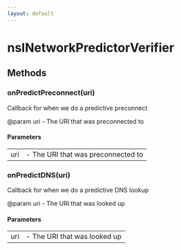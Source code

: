 ```yaml
---
layout: default
---
```


# nsINetworkPredictorVerifier #

## Methods ##

### onPredictPreconnect(uri) ###
  
Callback for when we do a predictive preconnect  
  
@param uri - The URI that was preconnected to  
  

#### Parameters ####

<table>

<tr>
<td>uri</td>
<td>- The URI that was preconnected to  
</td>
</tr>

</table>

### onPredictDNS(uri) ###
  
Callback for when we do a predictive DNS lookup  
  
@param uri - The URI that was looked up  
  

#### Parameters ####

<table>

<tr>
<td>uri</td>
<td>- The URI that was looked up  
</td>
</tr>

</table>
